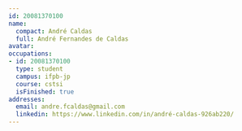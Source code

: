 ```yaml
---
id: 20081370100
name:
  compact: André Caldas
  full: André Fernandes de Caldas
avatar:
occupations:
- id: 20081370100
  type: student
  campus: ifpb-jp
  course: cstsi
  isFinished: true
addresses:
  email: andre.fcaldas@gmail.com
  linkedin: https://www.linkedin.com/in/andré-caldas-926ab220/
---
```

